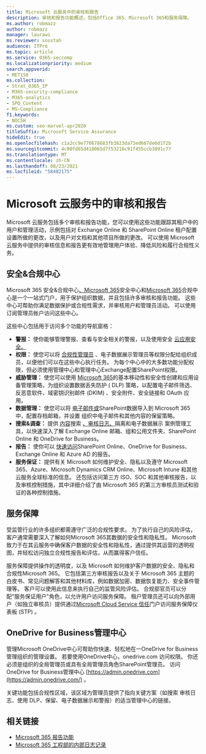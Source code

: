 ```yaml
---
title: Microsoft 云服务中的审核和报告
description: 审核和报告功能概述，包括Office 365、Microsoft 365和服务保障。
ms.author: robmazz
author: robmazz
manager: laurawi
ms.reviewer: sosstah
audience: ITPro
ms.topic: article
ms.service: O365-seccomp
ms.localizationpriority: medium
search.appverid:
- MET150
ms.collection:
- Strat_O365_IP
- M365-security-compliance
- M365-analytics
- SPO_Content
- MS-Compliance
f1.keywords:
- NOCSH
ms.custom: seo-marvel-apr2020
titleSuffix: Microsoft Service Assurance
hideEdit: true
ms.openlocfilehash: c1a2cc9e770678683fb3823da73ed667de6d1f2b
ms.sourcegitcommit: 4c00fd65d418065d7f53216c91f455ccb3891c77
ms.translationtype: MT
ms.contentlocale: zh-CN
ms.lasthandoff: 08/23/2021
ms.locfileid: "58482175"
---
```

# <a name="auditing-and-reporting-in-microsoft-cloud-services"></a>Microsoft 云服务中的审核和报告

Microsoft 云服务包括多个审核和报告功能，您可以使用这些功能跟踪其租户中的用户和管理活动，示例包括对 Exchange Online 和 SharePoint Online 租户配置设置所做的更改，以及用户对文档和其他项目所做的更改。 可以使用 Microsoft 云服务中提供的审核信息和报告更有效地管理用户体验、降低风险和履行合规性义务。

## <a name="security--compliance-centers"></a>安全&合规中心

Microsoft 365 [](https://protection.office.com)安全&合规中心[、Microsoft 365](https://security.microsoft.com)安全中心和[Microsoft 365](https://compliance.microsoft.com)合规中心是一个一站式门户，用于保护组织数据，并且包括许多审核和报告功能。 这些中心可帮助你满足数据保护或合规性需求，并审核用户和管理员活动。 可以使用订阅管理员帐户访问这些中心。

这些中心包括用于访问多个功能的导航窗格：

- **警报：** 使你能够管理警报、查看与安全相关的警报，以及使用安全 [云应用安全。](/cloud-app-security/what-is-cloud-app-security)
- **权限：** 使您可以将 [合规性管理员](/microsoft-365/security/office-365-security/grant-access-to-the-security-and-compliance-center) 、电子数据展示管理员等权限分配给组织成员，以便他们可以在这些中心执行任务。 为每个中心中的大多数功能分配权限，但必须使用管理中心和管理中心Exchange配置SharePoint权限。
- **威胁管理：** 使您可以使用 [Microsoft 365](https://support.microsoft.com/office/overview-of-basic-mobility-and-security-for-microsoft-365-faa7d8e5-645d-4d59-839c-c8d4c1869e4a)的基本移动性和安全性创建和应用设备管理策略，为组织设置数据丢失防护 [ (](/microsoft-365/compliance/data-loss-prevention-policies) DLP) 策略，以配置电子邮件筛选、反恶意软件、域密钥识别邮件 (DKIM) 、安全附件、安全链接和 OAuth 应用。
- **数据管理：** 使您可以将 [电子邮件或](https://support.office.com/article/Import-PST-files-or-SharePoint-data-to-Office-365-ba688e0a-0fcb-4bd7-8e57-2b669564ea84)SharePoint数据导入到 Microsoft 365 中，配置存档邮箱，并设置 [](https://support.office.com/article/Enable-archive-mailboxes-in-the-Office-365-Security-Compliance-Center-268a109e-7843-405b-bb3d-b9393b2342ce)组织中电子邮件和其他内容的保留策略。 [](/microsoft-365/compliance/retention-policies)
- **搜索&调查：** 提供 [内容](https://support.office.com/article/Run-a-Content-Search-in-the-Office-365-Security-Compliance-Center-61852fd9-fe8a-4880-a339-cb19ed3bff4a)搜索 [、审核日志、](https://support.office.com/article/Search-the-audit-log-in-the-Office-365-Security-Compliance-Center-0d4d0f35-390b-4518-800e-0c7ec95e946c)隔离和电子数据展示 [](https://support.office.com/article/Manage-eDiscovery-cases-in-the-Office-365-Security-Compliance-Center-edea80d6-20a7-40fb-b8c4-5e8c8395f6da)案例管理工具，以快速深入了解 Exchange Online 邮箱、组和公用文件夹、SharePoint Online 和 OneDrive for Business。
- **报告：** 使你可以 [快速访问](https://support.office.com/article/Reports-in-the-Office-365-Security-Compliance-Center-7acd33ce-1ec8-49fb-b625-43bac7b58c5a)SharePoint Online、OneDrive for Business、Exchange Online 和 Azure AD 的报告。
- **服务保证：** 提供有关 Microsoft 如何维护安全、隐私以及遵守 Microsoft 365、Azure、Microsoft Dynamics CRM Online、Microsoft Intune 和其他云服务全球标准的信息。 还包括访问第三方 ISO、SOC 和其他审核报告，以及审核控制措施，其中详细介绍了由 Microsoft 365 的第三方审核员测试和验证的各种控制措施。

## <a name="service-assurance"></a>服务保障

受监管行业的许多组织都需遵守广泛的合规性要求。 为了执行自己的风险评估，客户通常需要深入了解如何Microsoft 365其数据的安全性和隐私性。 Microsoft 致力于在其云服务中确保客户数据的安全性和隐私性，通过提供其运营的透明视图，并轻松访问独立合规性报告和评估，从而赢得客户信任。

服务保障提供操作的透明度，以及 Microsoft 如何维护客户数据的安全、隐私和合规性Microsoft 365。 它包括第三方审核报告以及关于 Microsoft 365 主题的白皮书、常见问题解答和其他材料库，例如数据加密、数据恢复能力、安全事件管理等。 客户可以使用此信息来执行自己的监管风险评估。 合规部官员可以分配"服务保证用户"角色，以允许用户访问服务保障。 租户管理员还可以向外部用户（如独立审核员）提供通过[Microsoft Cloud Service 信任](https://aka.ms/STP)门户访问服务保障仪表板 (STP) 。

## <a name="onedrive-for-business-admin-center"></a>OneDrive for Business管理中心

管理Microsoft OneDrive中心可帮助你快速、轻松地在一OneDrive for Business管理组织的管理设置。 若要使用OneDrive中心，onedrive.com 访问权限。 你还必须是组织的全局管理员或具有全局管理员角色SharePoint管理员。 访问 OneDrive for Business管理中心 [https://admin.onedrive.com](https://admin.onedrive.com/) 。

关键功能包括合规性区域，该区域为管理员提供了指向关键方案（如搜索 审核日志、使用 DLP、保留、电子数据展示和警报）的适当管理中心的链接。

## <a name="related-links"></a>相关链接

- [Microsoft 365 报告功能](assurance-reporting-features.md)
- [Microsoft 365 工程部的内部日志记录](assurance-internal-logging.md)
